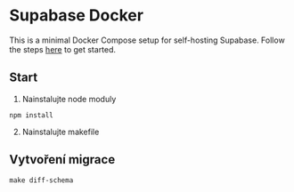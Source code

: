 # Supabase Docker

This is a minimal Docker Compose setup for self-hosting Supabase. Follow the steps [here](https://supabase.com/docs/guides/hosting/docker) to get started.

## Start

1. Nainstalujte node moduly

```
npm install
```

2. Nainstalujte makefile

## Vytvoření migrace

```
make diff-schema
```
